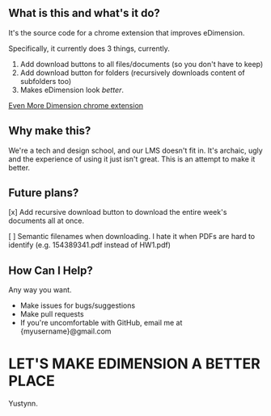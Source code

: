 ## What is this and what's it do?
It's the source code for a chrome extension that improves eDimension.

Specifically, it currently does 3 things, currently.
1. Add download buttons to all files/documents (so you don't have to keep)
2. Add download button for folders (recursively downloads content of subfolders too)
3. Makes eDimension look *better*.

[Even More Dimension chrome extension](https://chrome.google.com/webstore/detail/even-more-dimension/defapkcdijpdlejlkhbkklbnmcpcpijm)

## Why make this?
We're a tech and design school, and our LMS doesn't fit in. It's archaic, ugly and the experience of using it just isn't great. This is an attempt to make it better.

## Future plans?
[x] Add recursive download button to download the entire week's documents all at once.

[ ] Semantic filenames when downloading. I hate it when PDFs are hard to identify (e.g. 154389341.pdf instead of HW1.pdf)

## How Can I Help?
Any way you want.
* Make issues for bugs/suggestions
* Make pull requests
* If you're uncomfortable with GitHub, email me at {myusername}@gmail.com

# **LET'S MAKE EDIMENSION A BETTER PLACE**
Yustynn.
